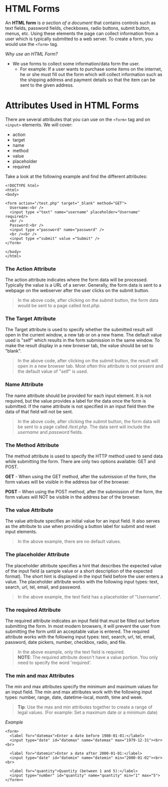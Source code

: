 # HTML Forms

An  **HTML form**  is  _a section of a document_ that contains controls such as text fields, password fields, checkboxes, radio buttons, submit button, menus, etc. Using these elements the page can collect information from a user which is typically submitted to a web server.
To create a form, you would use the `<form>` tag.

 *Why use an HTML Form?*
* We use forms to collect some information/data form the user.
    * For example: If a user wants to purchase some items on the internet, he or she must fill out the form which will collect information such as the shipping address and payment details so that the item can be sent to the given address.
    
# Attributes Used in HTML Forms

There are several attributes that you can use on the `<form>` tag and on `<input>` elements. 
We will cover:

* action
* target
* name
* method
* value
* placeholder
* required

Take a look at the following example and find the different attributes:

```
<!DOCTYPE html> 
<html> 
<body> 
  
<form action="/test.php" target="_blank" method="GET"> 
  Username:<br /> 
  <input type ="text" name="username" placeholder="Username" required/> 
  <br /> 
  Password:<br /> 
  <input type ="password" name="password" /> 
  <br /><br /> 
  <input type ="submit" value ="Submit" /> 
</form>  
  
</body> 
</html> 
```

### The Action Attribute

The action attribute indicates where the form data will be processed. Typically the value is a URL of a server. 
Generally, the form data is sent to a webpage on the webserver after the user clicks on the submit button.

>In the above code, after clicking on the *submit* button, the form data would be sent to a page called *test.php*.


### The Target Attribute

The Target attribute is used to specify whether the submitted result will open in the current window, a new tab or on a new frame. 
The default value used is "self" which results in the form submission in the same window. 
To make the result display in a new browser tab, the value should be set to "blank".

> In the above code, after clicking on the *submit* button, the result will open in a new browser tab. Most often this attribute is not present and the default value of "self" is used.

### Name Attribute 

The name attribute should be provided for each input element. It is not required, but the value provides a label for the data once the form is submitted. 
If the name attribute is not specified in an input field then the data of that field will not be sent.

> In the above code, after clicking the *submit* button, the form data will be sent to a page called */test.php*. 
> The data sent will include the *username* and *password* fields.

### The Method Attribute

The method attribute is used to specify the HTTP method used to send data while submitting the form.
There are only two options available: GET and POST.

**GET** - When using the GET method, after the submission of the form, the form values will be visible in the address bar of the browser.

**POST** – When using the POST method, after the submission of the form, the form values will NOT be visible in the address bar of the browser.

### The value Attribute

The value attribute specifies an initial value for an input field. It also serves as the attribute to use when providing a button label for submit and reset input elements. 

> In the above example, there are no default values. 

### The placeholder Attribute

The placeholder attribute specifies a hint that describes the expected value of the input field (a sample value or a short description of the expected format).
The short hint is displayed in the input field before the user enters a value.
The placeholder attribute works with the following input types: text, search, url, tel, email, and password.

> In the above example, the text field has a placeholder of "Username".

### The required Attribute

The required attribute indicates an input field that must be filled out before submitting the form. In most modern browsers, it will prevent the user from submitting the form until an acceptable value is entered.
The required attribute works with the following input types: text, search, url, tel, email, password, date pickers, number, checkbox, radio, and file.

> In the above example, only the text field is required.  
> **NOTE**: The required attribute doesn't have a value portion. You only need to specify the word 'required'. 

### The min and max Attributes

The min and max attributes specify the minimum and maximum values for an input field.
The min and max attributes work with the following input types: number, range, date, datetime-local, month, time and week.

> **Tip**: Use the max and min attributes together to create a range of legal values. (For example: Set a maximum date or a minimum date)

*Example*
```
<form>
  <label for="datemax">Enter a date before 1980-01-01:</label>
  <input type="date" id="datemax" name="datemax" max="1979-12-31"><br><br>

  <label for="datemin">Enter a date after 2000-01-01:</label>
  <input type="date" id="datemin" name="datemin" min="2000-01-02"><br><br>

  <label for="quantity">Quantity (between 1 and 5):</label>
  <input type="number" id="quantity" name="quantity" min="1" max="5">
</form>>
```
